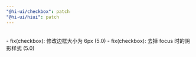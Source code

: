 ```yaml
---
"@hi-ui/checkbox": patch
"@hi-ui/hiui": patch
---
```


<br>
- fix(checkbox): 修改边框大小为 6px (5.0)
- fix(checkbox): 去掉 focus 时的阴影样式 (5.0)
